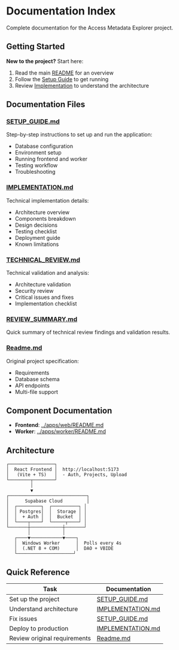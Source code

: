 # Documentation Index

Complete documentation for the Access Metadata Explorer project.

## Getting Started

**New to the project?** Start here:
1. Read the main [README](../README.md) for an overview
2. Follow the [Setup Guide](SETUP_GUIDE.md) to get running
3. Review [Implementation](IMPLEMENTATION.md) to understand the architecture

## Documentation Files

### [SETUP_GUIDE.md](SETUP_GUIDE.md)
Step-by-step instructions to set up and run the application:
- Database configuration
- Environment setup
- Running frontend and worker
- Testing workflow
- Troubleshooting

### [IMPLEMENTATION.md](IMPLEMENTATION.md)
Technical implementation details:
- Architecture overview
- Components breakdown
- Design decisions
- Testing checklist
- Deployment guide
- Known limitations

### [TECHNICAL_REVIEW.md](TECHNICAL_REVIEW.md)
Technical validation and analysis:
- Architecture validation
- Security review
- Critical issues and fixes
- Implementation checklist

### [REVIEW_SUMMARY.md](REVIEW_SUMMARY.md)
Quick summary of technical review findings and validation results.

### [Readme.md](Readme.md)
Original project specification:
- Requirements
- Database schema
- API endpoints
- Multi-file support

## Component Documentation

- **Frontend**: [../apps/web/README.md](../apps/web/README.md)
- **Worker**: [../apps/worker/README.md](../apps/worker/README.md)

## Architecture

```
┌─────────────────┐
│  React Frontend │  http://localhost:5173
│   (Vite + TS)   │  - Auth, Projects, Upload
└────────┬────────┘
         │
         ▼
┌─────────────────────────────┐
│      Supabase Cloud         │
│  ┌─────────┐  ┌──────────┐ │
│  │ Postgres│  │  Storage │ │
│  │  + Auth │  │  Bucket  │ │
│  └────┬────┘  └─────┬────┘ │
└───────┼────────────┼───────┘
        │            │
   ┌────▼────────────▼────┐
   │  Windows Worker      │  Polls every 4s
   │  (.NET 8 + COM)      │  DAO + VBIDE
   └─────────────────────┘
```

## Quick Reference

| Task | Documentation |
|------|---------------|
| Set up the project | [SETUP_GUIDE.md](SETUP_GUIDE.md) |
| Understand architecture | [IMPLEMENTATION.md](IMPLEMENTATION.md) |
| Fix issues | [SETUP_GUIDE.md](SETUP_GUIDE.md#troubleshooting) |
| Deploy to production | [IMPLEMENTATION.md](IMPLEMENTATION.md#deployment-checklist) |
| Review original requirements | [Readme.md](Readme.md) |
